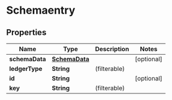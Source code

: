 
# Schemaentry

## Properties
Name | Type | Description | Notes
------------ | ------------- | ------------- | -------------
**schemaData** | [**SchemaData**](SchemaData.md) |  |  [optional]
**ledgerType** | **String** |  (filterable) | 
**id** | **String** |  |  [optional]
**key** | **String** |  (filterable) | 



